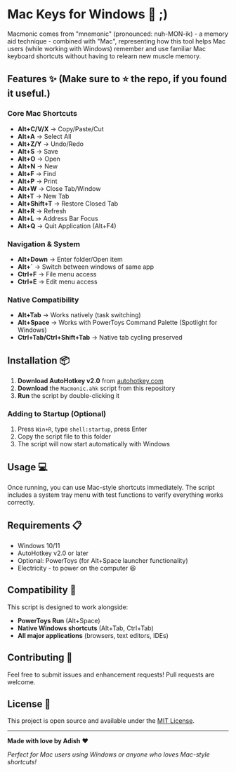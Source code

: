 # Mac Keys for Windows 🍎 ;) 
Macmonic comes from "mnemonic" (pronounced: nuh-MON-ik) - a memory aid technique - combined with "Mac", representing how this tool helps Mac users (while working with Windows) remember and use familiar Mac keyboard shortcuts without having to relearn new muscle memory.

## Features ✨ (Make sure to ⭐ the repo, if you found it useful.)

### Core Mac Shortcuts
- **Alt+C/V/X** → Copy/Paste/Cut
- **Alt+A** → Select All
- **Alt+Z/Y** → Undo/Redo
- **Alt+S** → Save
- **Alt+O** → Open
- **Alt+N** → New
- **Alt+F** → Find
- **Alt+P** → Print
- **Alt+W** → Close Tab/Window
- **Alt+T** → New Tab
- **Alt+Shift+T** → Restore Closed Tab
- **Alt+R** → Refresh
- **Alt+L** → Address Bar Focus
- **Alt+Q** → Quit Application (Alt+F4)

### Navigation & System
- **Alt+Down** → Enter folder/Open item
- **Alt+`** → Switch between windows of same app
- **Ctrl+F** → File menu access
- **Ctrl+E** → Edit menu access

### Native Compatibility
- **Alt+Tab** → Works natively (task switching)
- **Alt+Space** → Works with PowerToys Command Palette (Spotlight for Windows)
- **Ctrl+Tab/Ctrl+Shift+Tab** → Native tab cycling preserved

## Installation 📦

1. **Download AutoHotkey v2.0** from [autohotkey.com](https://www.autohotkey.com/)
2. **Download** the `Macmonic.ahk` script from this repository
3. **Run** the script by double-clicking it

### Adding to Startup (Optional)
1. Press `Win+R`, type `shell:startup`, press Enter
2. Copy the script file to this folder
3. The script will now start automatically with Windows

## Usage 💻

Once running, you can use Mac-style shortcuts immediately. The script includes a system tray menu with test functions to verify everything works correctly.

## Requirements 📋

- Windows 10/11
- AutoHotkey v2.0 or later
- Optional: PowerToys (for Alt+Space launcher functionality)
- Electricity - to power on the computer 😆

## Compatibility 🔧

This script is designed to work alongside:
- **PowerToys Run** (Alt+Space)
- **Native Windows shortcuts** (Alt+Tab, Ctrl+Tab)
- **All major applications** (browsers, text editors, IDEs)

## Contributing 🤝

Feel free to submit issues and enhancement requests! Pull requests are welcome.

## License 📄

This project is open source and available under the [MIT License](LICENSE).

---

**Made with love by Adish** ❤️

*Perfect for Mac users using Windows or anyone who loves Mac-style shortcuts!* 
